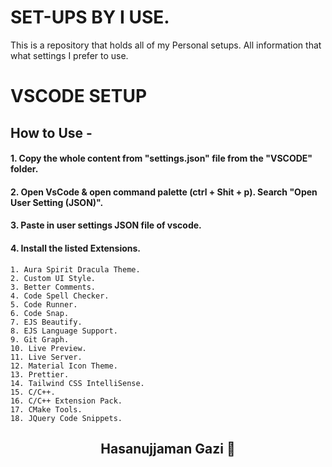 # SET-UPS BY I USE.

This is a repository that holds all of my Personal setups.
All information that what settings I prefer to use.

# VSCODE SETUP

## How to Use - 

#### 1. Copy the whole content from "settings.json" file from the "VSCODE" folder.
#### 2. Open VsCode & open command palette (ctrl + Shit + p). Search "Open User Setting (JSON)".
#### 3. Paste in user settings JSON file of vscode.
#### 4. Install the listed Extensions.
    1. Aura Spirit Dracula Theme.
    2. Custom UI Style.
    3. Better Comments.
    4. Code Spell Checker.
    5. Code Runner.
    6. Code Snap.
    7. EJS Beautify.
    8. EJS Language Support.
    9. Git Graph.
    10. Live Preview.
    11. Live Server.
    12. Material Icon Theme.
    13. Prettier.
    14. Tailwind CSS IntelliSense.
    15. C/C++.
    16. C/C++ Extension Pack.
    17. CMake Tools.
    18. JQuery Code Snippets.



<h2 style="text-align: center;">Hasanujjaman Gazi 🍁</h2>
